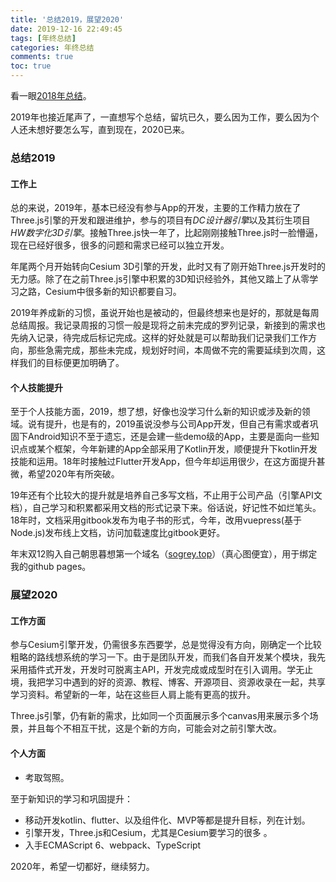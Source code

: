 ```yaml
---
title: '总结2019，展望2020'
date: 2019-12-16 22:49:45
tags: [年终总结]
categories: 年终总结
comments: true
toc: true
---
```


看一眼[2018年总结](/article/再见2018，你好2019/)。

2019年也接近尾声了，一直想写个总结，留坑已久，要么因为工作，要么因为个人还未想好要怎么写，直到现在，2020已来。

### 总结2019

#### 工作上

总的来说，2019年，基本已经没有参与App的开发，主要的工作精力放在了Three.js引擎的开发和跟进维护，参与的项目有*DC设计器引擎*以及其衍生项目*HW数字化3D引擎*。接触Three.js快一年了，比起刚刚接触Three.js时一脸懵逼，现在已经好很多，很多的问题和需求已经可以独立开发。

年尾两个月开始转向Cesium 3D引擎的开发，此时又有了刚开始Three.js开发时的无力感。除了在之前Three.js引擎中积累的3D知识经验外，其他又踏上了从零学习之路，Cesium中很多新的知识都要自习。

2019年养成新的习惯，虽说开始也是被动的，但最终想来也是好的，那就是每周总结周报。我记录周报的习惯一般是现将之前未完成的罗列记录，新接到的需求也先纳入记录，待完成后标记完成。这样的好处就是可以帮助我们记录我们工作方向，那些急需完成，那些未完成，规划好时间，本周做不完的需要延续到次周，这样我们的目标便更加明确了。

#### 个人技能提升

至于个人技能方面，2019，想了想，好像也没学习什么新的知识或涉及新的领域。说有提升，也是有的，2019虽说没参与公司App开发，但自己有需求或者巩固下Android知识不至于遗忘，还是会建一些demo级的App，主要是面向一些知识点或某个框架，今年新建的App全部采用了Kotlin开发，顺便提升下kotlin开发技能和运用。18年时接触过Flutter开发App，但今年却运用很少，在这方面提升甚微，希望2020年有所突破。

19年还有个比较大的提升就是培养自己多写文档，不止用于公司产品（引擎API文档），自己学习和积累都采用文档的形式记录下来。俗话说，好记性不如烂笔头。18年时，文档采用gitbook发布为电子书的形式，今年，改用vuepress(基于Node.js)发布线上文档，访问加载速度比gitbook更好。

年末双12购入自己朝思暮想第一个域名（[sogrey.top](sogrey.top)）（真心图便宜），用于绑定我的github pages。

### 展望2020

#### 工作方面

参与Cesium引擎开发，仍需很多东西要学，总是觉得没有方向，刚确定一个比较粗略的路线想系统的学习一下。由于是团队开发，而我们各自开发某个模块，我先采用插件式开发，开发时可脱离主API，开发完成或成型时在引入调用。学无止境，我把学习中遇到的好的资源、教程、博客、开源项目、资源收录在一起，共享学习资料。希望新的一年，站在这些巨人肩上能有更高的拔升。

Three.js引擎，仍有新的需求，比如同一个页面展示多个canvas用来展示多个场景，并且每个不相互干扰，这是个新的方向，可能会对之前引擎大改。

#### 个人方面

- 考取驾照。

至于新知识的学习和巩固提升：

- 移动开发kotlin、flutter、以及组件化、MVP等都是提升目标，列在计划。
- 引擎开发，Three.js和Cesium，尤其是Cesium要学习的很多 。
- 入手ECMAScript 6、webpack、TypeScript

2020年，希望一切都好，继续努力。





